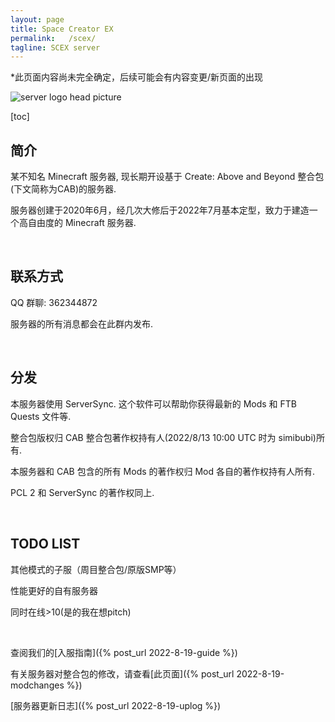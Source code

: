 ```yaml
---
layout: page
title: Space Creator EX
permalink:   /scex/
tagline: SCEX server
---
```


*此页面内容尚未完全确定，后续可能会有内容变更/新页面的出现

![server logo head picture](https://user-images.githubusercontent.com/109353165/184545759-71e0e280-18f4-444f-ab1b-71b70c21e14e.png)

[toc]

## 简介

某不知名 Minecraft 服务器, 现长期开设基于 Create: Above and Beyond 整合包(下文简称为CAB)的服务器.

服务器创建于2020年6月，经几次大修后于2022年7月基本定型，致力于建造一个高自由度的 Minecraft 服务器.

 <br/>

## 联系方式

QQ 群聊: 362344872

服务器的所有消息都会在此群内发布.

 <br/>

## 分发

本服务器使用 ServerSync. 这个软件可以帮助你获得最新的 Mods 和 FTB Quests 文件等.

整合包版权归 CAB 整合包著作权持有人(2022/8/13 10:00 UTC 时为 simibubi)所有.

本服务器和 CAB 包含的所有 Mods 的著作权归 Mod 各自的著作权持有人所有.

PCL 2 和 ServerSync 的著作权同上.

 <br/>
 
 ## TODO LIST
 
 其他模式的子服（周目整合包/原版SMP等）
 
 性能更好的自有服务器
 
 同时在线>10(是的我在想pitch)

<br/>

查阅我们的[入服指南]({% post_url 2022-8-19-guide %})

有关服务器对整合包的修改，请查看[此页面]({% post_url 2022-8-19-modchanges %})

[服务器更新日志]({% post_url 2022-8-19-uplog %})
